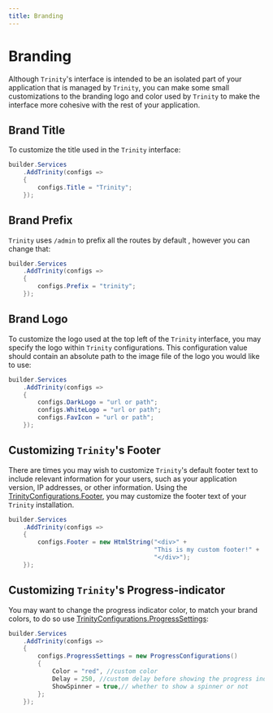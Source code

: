 ```yaml
---
title: Branding
---
```


# Branding

Although `Trinity`'s interface is intended to be an isolated part of your application that is managed by `Trinity`, you can make some small customizations to the branding logo and color used by `Trinity` to make the interface more cohesive with the rest of your application.

## Brand Title
To customize the title used in the `Trinity` interface:
```csharp
builder.Services
    .AddTrinity(configs =>
    {
        configs.Title = "Trinity";
    });
```
## Brand Prefix
`Trinity` uses `/admin` to prefix all the routes by default , however you can change that:
```csharp
builder.Services
    .AddTrinity(configs =>
    {
        configs.Prefix = "trinity";
    });
```

## Brand Logo
To customize the logo used at the top left of the `Trinity` interface, you may specify the logo within `Trinity` configurations. This configuration value should contain an absolute path to the image file of the logo you would like to use:

```csharp
builder.Services
    .AddTrinity(configs =>
    {
        configs.DarkLogo = "url or path";
        configs.WhiteLogo = "url or path";
        configs.FavIcon = "url or path";
    });
```


## Customizing `Trinity`'s Footer
There are times you may wish to customize `Trinity`'s default footer text to include relevant information for your users, such as your application version, IP addresses, or other information. Using the [TrinityConfigurations.Footer](~/api/AbanoubNassem.Trinity.Configurations.TrinityConfigurations.yml#AbanoubNassem_Trinity_Configurations_TrinityConfigurations_Footer), you may customize the footer text of your `Trinity` installation.

```csharp
builder.Services
    .AddTrinity(configs =>
    {
        configs.Footer = new HtmlString("<div>" +
                                        "This is my custom footer!" +
                                        "</div>");
    });
```


## Customizing `Trinity`'s Progress-indicator
You may want to change the progress indicator color, to match your brand colors, to do so use [TrinityConfigurations.ProgressSettings](~/api/AbanoubNassem.Trinity.Configurations.TrinityConfigurations.yml#AbanoubNassem_Trinity_Configurations_TrinityConfigurations_ProgressSettings):

```csharp
builder.Services
    .AddTrinity(configs =>
    {
        configs.ProgressSettings = new ProgressConfigurations()
        {
            Color = "red", //custom color
            Delay = 250, //custom delay before showing the progress indicator in milliseconds
            ShowSpinner = true,// whether to show a spinner or not
        };
    });
```